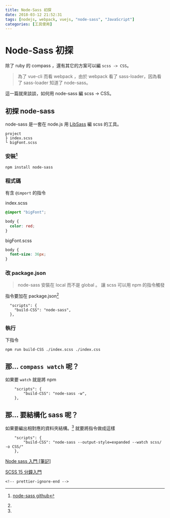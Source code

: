 ```yaml
---
title: Node-Sass 初探
date: 2018-03-12 21:52:31
tags: [nodejs, webpack, vuejs, "node-sass", "JavaScript"]
categories: [工具使用]
---
```


# Node-Sass 初探

除了 ruby 的 compass ，還有其它的方案可以編 `scss -> CSS`。

> 為了 vue-cli 而看 webpack ，由於 webpack 看了 sass-loader，因為看了 sass-loader 知道了 node-sass。

這一篇就來談談，如何用 node-sass 編 scss -> CSS。

## 初探 node-sass

node-sass 是一套在 node.js 用 [LibSass](https://github.com/sass/libsass) 編 scss 的工具。

```
project
├ index.scss
└ bigFont.scss
```

### 安裝[^node-sass]

```shell=
npm install node-sass
```

### 程式碼

有含 `@import` 的指令

index.scss

```scss
@import "bigFont";

body {
  color: red;
}
```

bigFont.scss

```scss
body {
  font-size: 36px;
}
```

### 改 package.json

> node-sass 安裝在 local 而不是 global 。
> 讓 scss 可以用 npm 的指令觸發

指令要加在 package.json[^node-sass-note]

```javascript=
  "scripts": {
    "build-CSS": "node-sass",
  },
```

### 執行

下指令

```shell=
npm run build-CSS ./index.scss ./index.css
```

## 那... `compass watch` 呢？

如果要 `watch` 就是將 npm

```javascript=
    "scripts": {
        "build-CSS": "node-sass -w",
    },
```

## 那... 要結構化 sass 呢？

如果要編出相對應的資料夾結構。[^node-sass-15min]
就要將指令做成這樣

```javascript=
    "scripts": {
        "build-CSS": "node-sass --output-style=expanded --watch scss/ -o CSS/"
    },
```

<!-- prettier-ignore-start -->

[^node-sass]: [node-sass github](https://github.com/sass/node-sass)
[^node-sass-note]:

  [Node sass 入門 \[筆記\]](http://adon988.logdown.com/posts/4736822-node-sass-tutorial)

[^node-sass-15min]:

  [SCSS 15 分鐘入門](http://eddychang.me/blog/others/91-scss-15-mins.html)

    <!-- prettier-ignore-end -->
